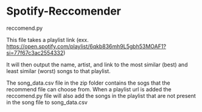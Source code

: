 # Spotify-Reccomender

reccomend.py

This file takes a playlist link (exx. https://open.spotify.com/playlist/6qkb836mh9L5gbh53MOAF1?si=77f67c3ac2554332)

It will then output the name, artist, and link to the most similar (best) and least similar (worst) songs to that playlist.

The song_data.csv file in the zip folder contains the sogs that the recommend file can choose from. When a playlist url is added the reccomend.py file will also add the songs in the playlist that are not present in the song file to song_data.csv
